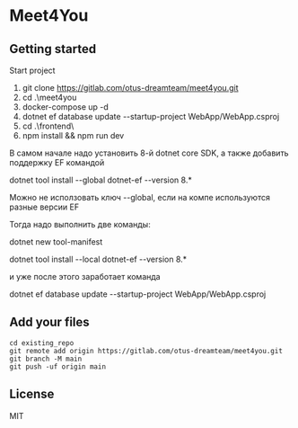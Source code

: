 # Meet4You



## Getting started

Start project
1. git clone https://gitlab.com/otus-dreamteam/meet4you.git
2. cd .\meet4you
3. docker-compose up -d
4. dotnet ef database update --startup-project WebApp/WebApp.csproj
5. cd .\frontend\
6. npm install && npm run dev

В самом начале надо установить 8-й dotnet core SDK, а также добавить поддержку EF командой

dotnet tool install --global dotnet-ef --version 8.*

Можно не исползовать ключ --global, если на компе используются разные версии EF

Тогда надо выполнить две команды:

dotnet new tool-manifest

dotnet tool install --local dotnet-ef --version 8.*

и уже после этого заработает команда

dotnet ef database update --startup-project WebApp/WebApp.csproj


## Add your files

```
cd existing_repo
git remote add origin https://gitlab.com/otus-dreamteam/meet4you.git
git branch -M main
git push -uf origin main
```
## License
MIT





